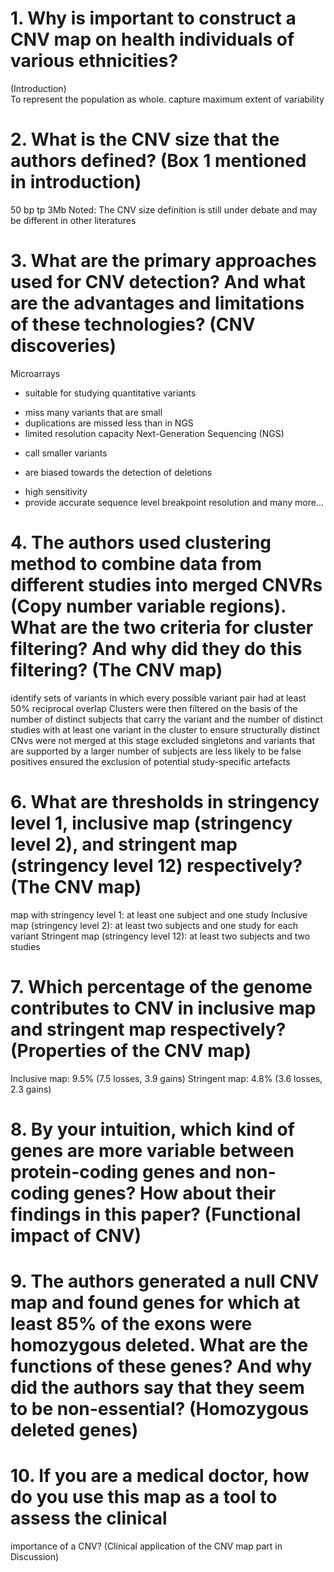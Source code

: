 # 1. Why is important to construct a CNV map on health individuals of various ethnicities?
 (Introduction)  
To represent the population as whole. capture maximum extent of variability
# 2. What is the CNV size that the authors defined? (Box 1 mentioned in introduction) 
50 bp tp 3Mb
Noted: The CNV size definition is still under debate and may be different in other literatures 
# 3. What are the primary approaches used for CNV detection? And what are the advantages and limitations of these technologies? (CNV discoveries)
Microarrays
+ suitable for studying quantitative variants
- miss many variants that are small
- duplications are missed less than in NGS
- limited resolution capacity
Next-Generation Sequencing (NGS)
 + call smaller variants
 - are biased towards the detection of deletions
 + high sensitivity
 + provide accurate sequence level breakpoint resolution
and many more...
# 4. The authors used clustering method to combine data from different studies into merged CNVRs (Copy number variable regions). What are the two criteria for cluster filtering? And why did they do this filtering? (The CNV map) 
identify sets of variants in which every possible variant pair had at least 50% reciprocal overlap
Clusters were then filtered on the basis of the number of distinct subjects that carry the variant and the number of distinct studies with at least one variant in the cluster
to ensure structurally distinct CNvs were not merged at this stage
excluded singletons and variants that are supported by a larger number of subjects are less likely to be false positives
ensured the exclusion of potential study-specific artefacts
# 6. What are thresholds in stringency level 1, inclusive map (stringency level 2), and stringent map (stringency level 12) respectively? (The CNV map) 
map with stringency level 1: at least one subject and one study
Inclusive map (stringency level 2): at least two subjects and one study for each variant
Stringent map (stringency level 12): at least two subjects and two studies
# 7. Which percentage of the genome contributes to CNV in inclusive map and stringent map respectively? (Properties of the CNV map) 
Inclusive map: 9.5% (7.5 losses, 3.9 gains)
Stringent map: 4.8% (3.6 losses, 2.3 gains)
# 8. By your intuition, which kind of genes are more variable between protein-coding genes and non-coding genes? How about their findings in this paper? (Functional impact of CNV)

# 9. The authors generated a null CNV map and found genes for which at least 85% of the exons were homozygous deleted. What are the functions of these genes? And why did the authors say that they seem to be non-essential? (Homozygous deleted genes)  

# 10. If you are a medical doctor, how do you use this map as a tool to assess the clinical 
importance of a CNV? (Clinical application of the CNV map part in Discussion)
